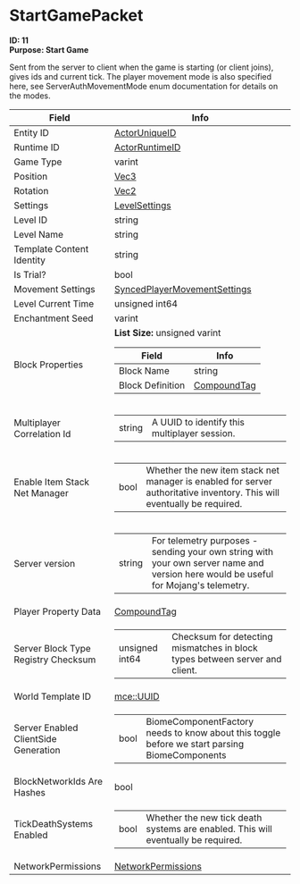 # StartGamePacket

**ID: 11**  
**Purpose: Start Game**  

Sent from the server to client when the game is starting (or client joins), gives ids and current tick. The player movement mode is also specified here, see ServerAuthMovementMode enum documentation for details on the modes.

<table><thead><tr><th>Field</th><th>Info</th></tr></thead><tbody>
<tr><td>Entity ID</td><td><a href="../types/ActorUniqueID.md">ActorUniqueID</a></td></tr>
<tr><td>Runtime ID</td><td><a href="../types/ActorRuntimeID.md">ActorRuntimeID</a></td></tr>
<tr><td>Game Type</td><td>varint</td></tr>
<tr><td>Position</td><td><a href="../types/Vec3.md">Vec3</a></td></tr>
<tr><td>Rotation</td><td><a href="../types/Vec2.md">Vec2</a></td></tr>
<tr><td>Settings</td><td><a href="../types/LevelSettings.md">LevelSettings</a></td></tr>
<tr><td>Level ID</td><td>string</td></tr>
<tr><td>Level Name</td><td>string</td></tr>
<tr><td>Template Content Identity</td><td>string</td></tr>
<tr><td>Is Trial?</td><td>bool</td></tr>
<tr><td>Movement Settings</td><td><a href="../types/SyncedPlayerMovementSettings.md">SyncedPlayerMovementSettings</a></td></tr>
<tr><td>Level Current Time</td><td>unsigned int64</td></tr>
<tr><td>Enchantment Seed</td><td>varint</td></tr>
<tr><td>Block Properties</td><td><b>List Size:</b> unsigned varint
  <table><thead><tr><th>Field</th><th>Info</th></tr></thead><tbody>
  <tr><td>Block Name</td><td>string</td></tr>
  <tr><td>Block Definition</td><td><a href="../types/CompoundTag.md">CompoundTag</a></td></tr>
  </tbody></table></td></tr>
<tr><td>Multiplayer Correlation Id</td><td><table><tbody><tr><td>string</td><td>A UUID to identify this multiplayer session.</td></tr></tbody></table></td></tr>
<tr><td>Enable Item Stack Net Manager</td><td><table><tbody><tr><td>bool</td><td>Whether the new item stack net manager is enabled for server authoritative inventory. This will eventually be required.</td></tr></tbody></table></td></tr>
<tr><td>Server version</td><td><table><tbody><tr><td>string</td><td>For telemetry purposes - sending your own string with your own server name and version here would be useful for Mojang's telemetry.</td></tr></tbody></table></td></tr>
<tr><td>Player Property Data</td><td><a href="../types/CompoundTag.md">CompoundTag</a></td></tr>
<tr><td>Server Block Type Registry Checksum</td><td><table><tbody><tr><td>unsigned int64</td><td>Checksum for detecting mismatches in block types between server and client.</td></tr></tbody></table></td></tr>
<tr><td>World Template ID</td><td><a href="../types/mce_UUID.md">mce::UUID</a></td></tr>
<tr><td>Server Enabled ClientSide Generation</td><td><table><tbody><tr><td>bool</td><td>BiomeComponentFactory needs to know about this toggle before we start parsing BiomeComponents</td></tr></tbody></table></td></tr>
<tr><td>BlockNetworkIds Are Hashes</td><td>bool</td></tr>
<tr><td>TickDeathSystems Enabled</td><td><table><tbody><tr><td>bool</td><td>Whether the new tick death systems are enabled. This will eventually be required.</td></tr></tbody></table></td></tr>
<tr><td>NetworkPermissions</td><td><a href="../types/NetworkPermissions.md">NetworkPermissions</a></td></tr>
</tbody></table>